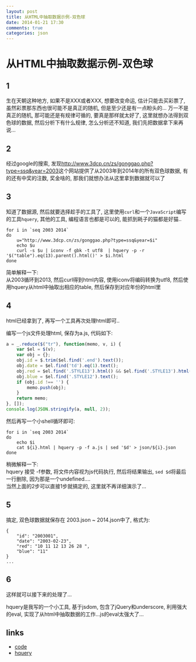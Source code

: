```yaml
---
layout: post
title: 从HTML中抽取数据示例-双色球
date: 2014-01-21 17:30
comments: true
categories: json
---
```


# 从HTML中抽取数据示例-双色球


## 1

生在天朝这种地方, 如果不是XXX或者XXX, 想要改变命运, 估计只能去买彩票了, 虽然彩票那东西也很可能不是真正的随机, 但是至少还是有一点盼头的...
万一不是真正的随机, 那可能还是有规律可循的, 要真是那样就太好了, 这里就想办法得到双色球的数据, 然后分析下有什么规律, 怎么分析还不知道,
我们先把数据拿下来再说...

## 2

经过google的搜索, 发现<http://www.3dcp.cn/zs/gonggao.php?type=ssq&year=2003>这个网站提供了从2003年到2014年的所有双色球数据,
有的还有中奖的注数, 奖金啥的, 那我们就想办法从这里拿到数据就可以了

## 3

知道了数据源, 然后就要选择趁手的工具了, 这里使用`curl`和一个`JavaScript`编写的工具`hquery`, 其他的工具, 编程语言也都是可以的, 
能抓到耗子的猫都是好猫..

```shell
for i in `seq 2003 2014`
do
    u="http://www.3dcp.cn/zs/gonggao.php?type=ssq&year=$i"
    echo $u
    curl -s $u | iconv -f gbk -t utf8  | hquery -p -r '$("table").eq(13).parent().html()' > $i.html
done
```

简单解释一下:  
从2003循环到2013, 然后curl得到html内容, 使用iconv将编码转换为utf8, 然后使用hquery从html中抽取出相应的table, 然后保存到对应年份的html里

## 4

html已经拿到了, 再写一个工具再次处理html即可..

编写一个js文件处理html, 保存为a.js, 代码如下:  

```javascript
a = _.reduce($("tr"), function(memo, v, i) {
    var $el = $(v);
    var obj = {};
    obj.id = $.trim($el.find('.end').text());
    obj.date = $el.find('td').eq(1).text();
    obj.red = $el.find('.STYLE13').html() && $el.find('.STYLE13').html().replace(/&nbsp;/g, ' ');
    obj.blue = $el.find('.STYLE12').text();
    if (obj.id !== '') {
        memo.push(obj);
    }
    return memo;
}, []);
console.log(JSON.stringify(a, null, 2));

```

然后再写一个小shell循环即可:

```shell
for i in `seq 2003 2014`
do
    echo $i
    cat ${i}.html | hquery -p -f a.js | sed '$d' > json/${i}.json
done
```
稍微解释一下:  
hquery 接受 -f参数, 将文件内容视为js代码执行, 然后将结果输出, `sed $d`将最后一行删除, 因为那是一个undefined....  
当然上面的2步可以直接1步就搞定的, 这里就不再详细演示了...

## 5

搞定, 双色球数据就保存在 2003.json ~ 2014.json中了, 格式为:

```
{
    "id": "2003001",
    "date": "2003-02-23",
    "red": "10 11 12 13 26 28 ",
    "blue": "11"
}
...
```

## 6

这样就可以接下来的处理了...

hquery是我写的一个小工具, 基于jsdom, 包含了jQuery和underscore, 利用强大的eval, 实现了从html中抽取数据的工作...js的eval太强大了...

## links

* [code](https://gist.github.com/lyuehh/8537324)
* [hquery](http://github.com/lyuehh/hquery)




